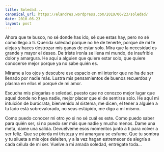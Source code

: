 ```yaml
---
title: Soledad...
canonical_url: https://elandres.wordpress.com/2010/06/23/soledad/
date: 2010-06-23
layout: post
---
```


Ahora que te busco, no sé donde has ido, sé que estas hay, pero no sé cómo llego a ti. Querida soledad porque no he de tenerte, porque de mí te alejas y haces destrozar mis ganas de estar solo. Mira que la necesidad es grande y mayor el deseo. De triste ironía se llena mi mundo, de insufrible dolor y amargura. He aquí a alguien que quiere estar solo, que quiere conocerse mejor porque ya no sabe quién es.

<!--more-->

Mírame a los ojos y descubre ese espacio en mi interior que no ha de ser llenado por nadie más. Lustra mis pensamientos de buenos recuerdos y plasma en ellos el porqué de mi amor.

Escucha mis plegarias o soledad, puesto que no conozco mejor lugar que aquel donde no haya nadie, mejor placer que el de sentirse solo. He aquí mi intuición de burócrata, bienvenido al sistema, me dicen, el tener a alguien a tu lado está sobrevalorado, no seas estúpido, me digo a mí mismo.

Como puedo conocer mi otro yo si no sé cuál es este. Como puedo saber para quién ser, si no puedo ser más que nadie y mucho menos. Dame una meta, dame una salida. Devuélveme esos momentos junto a ti para volver a ser feliz. Que se pierda mi tristeza y mi amargura se esfume. Que tu sombra y tu silueta a mis ojos deleiten, y a la vez hagan estremecer de alegría a cada célula de mi ser. Vuelve a mi amada soledad, entrégate toda…
